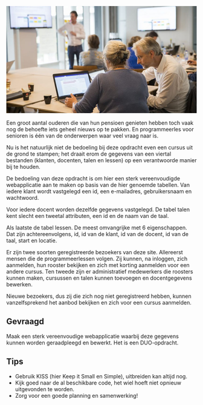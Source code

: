 ![Programmeerles voor senioren](imgs/programmeerles.jpeg)

Een groot aantal ouderen die van hun pensioen genieten hebben toch vaak nog de behoefte iets geheel nieuws op te pakken. En programmeerles voor senioren is één van de onderwerpen waar veel vraag naar is.

Nu is het natuurlijk niet de bedoeling bij deze opdracht even een cursus uit de grond te stampen; het draait erom de gegevens van een viertal bestanden (klanten, docenten, talen en lessen) op een verantwoorde manier bij te houden.

De bedoeling van deze opdracht is om hier een sterk vereenvoudigde webapplicatie aan te maken op basis van de hier genoemde tabellen. Van iedere klant wordt vastgelegd een id, een e-mailadres, gebruikersnaam en wachtwoord. 

Voor iedere docent worden dezelfde gegevens vastgelegd. De tabel talen kent slecht een tweetal attributen, een id en de naam van de taal.

Als laatste de tabel lessen. De meest omvangrijke met 6 eigenschappen. Dat zijn achtereenvolgens, id, id van de klant, id van de docent, id van de taal, start en locatie.

Er zijn twee soorten geregistreerde bezoekers van deze site. Allereerst mensen die de programmeerlessen volgen. Zij kunnen, na inloggen, zich aanmelden, hun rooster bekijken en zich met korting aanmelden voor een andere cursus. Ten tweede zijn er administratief medewerkers die roosters kunnen maken, cursussen en talen kunnen toevoegen en docentgegevens bewerken. 

Nieuwe bezoekers, dus zij die zich nog niet geregistreerd hebben, kunnen vanzelfsprekend het aanbod bekijken en zich voor een cursus aanmelden.

## Gevraagd

Maak een sterk vereenvoudige webapplicatie waarbij deze gegevens kunnen worden geraadpleegd en bewerkt. Het is een DUO-opdracht. 

## Tips

- Gebruik KISS (hier Keep it Small en Simple), uitbreiden kan altijd nog.
- Kijk goed naar de al beschikbare code, het wiel hoeft niet opnieuw uitgevonden te worden.
- Zorg voor een goede planning en samenwerking!